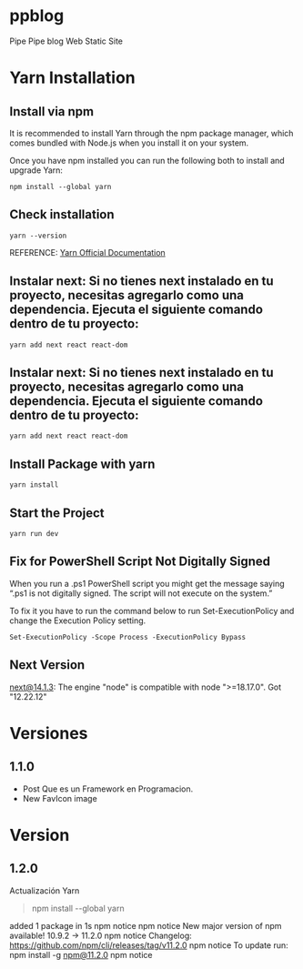 # ppblog
Pipe Pipe blog Web Static Site


# Yarn Installation

## Install via npm

It is recommended to install Yarn through the npm package manager, which comes bundled with Node.js when you install it on your system.

Once you have npm installed you can run the following both to install and upgrade Yarn:

``` npm install --global yarn ```

## Check installation

``` yarn --version ```

REFERENCE: [Yarn Official Documentation](https://classic.yarnpkg.com/lang/en/docs/install/#windows-stable)

## Instalar next: Si no tienes next instalado en tu proyecto, necesitas agregarlo como una dependencia. Ejecuta el siguiente comando dentro de tu proyecto:

```yarn add next react react-dom```

## Instalar next: Si no tienes next instalado en tu proyecto, necesitas agregarlo como una dependencia. Ejecuta el siguiente comando dentro de tu proyecto:

```yarn add next react react-dom```

## Install Package with yarn

``` yarn install ```

## Start the Project

``` yarn run dev ```

## Fix for PowerShell Script Not Digitally Signed
When you run a .ps1 PowerShell script you might get the message saying “.ps1 is not digitally signed. The script will not execute on the system.”

To fix it you have to run the command below to run Set-ExecutionPolicy and change the Execution Policy setting.


``` Set-ExecutionPolicy -Scope Process -ExecutionPolicy Bypass ```

## Next Version
next@14.1.3: The engine "node" is compatible with node ">=18.17.0". Got "12.22.12"


# Versiones

## 1.1.0

* Post Que es un Framework en Programacion.
* New FavIcon image

# Version

## 1.2.0

Actualización Yarn
> npm install --global  yarn

added 1 package in 1s
npm notice
npm notice New major version of npm available! 10.9.2 -> 11.2.0
npm notice Changelog: https://github.com/npm/cli/releases/tag/v11.2.0
npm notice To update run: npm install -g npm@11.2.0
npm notice
